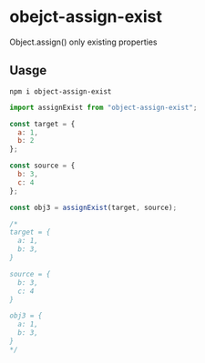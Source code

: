 # obejct-assign-exist

Object.assign() only existing properties

## Uasge

```
npm i object-assign-exist
```

```javascript
import assignExist from "object-assign-exist";

const target = {
  a: 1,
  b: 2
};

const source = {
  b: 3,
  c: 4
};

const obj3 = assignExist(target, source);

/*
target = {
  a: 1,
  b: 3,
}

source = {
  b: 3,
  c: 4
}

obj3 = {
  a: 1,
  b: 3,
}
*/
```